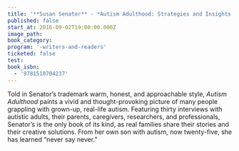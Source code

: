 ```yaml
---
title: '**Susan Senator** - *Autism Adulthood: Strategies and Insights for a Fulfilling Life*'
published: false
start_at: 2016-09-02T19:00:00.000Z
image_path:
book_category:
program: '-writers-and-readers'
ticketed: false
test:
book_isbn:
  - '9781510704237'
---
```



Told in Senator’s trademark warm, honest, and approachable style, *Autism Adulthood* paints a vivid and thought-provoking picture of many people grappling with grown-up, real-life autism. Featuring thirty interviews with autistic adults, their parents, caregivers, researchers, and professionals, Senator’s is the only book of its kind, as real families share their stories and their creative solutions. From her own son with autism, now twenty-five, she has learned “never say never.”